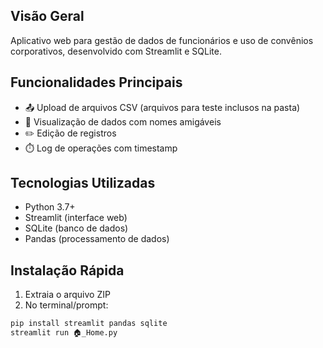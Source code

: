 ## Visão Geral
Aplicativo web para gestão de dados de funcionários e uso de convênios corporativos, desenvolvido com Streamlit e SQLite.

## Funcionalidades Principais
- 📤 Upload de arquivos CSV (arquivos para teste inclusos na pasta)
- 👀 Visualização de dados com nomes amigáveis
- ✏️ Edição de registros
- ⏱️ Log de operações com timestamp

## Tecnologias Utilizadas
- Python 3.7+
- Streamlit (interface web)
- SQLite (banco de dados)
- Pandas (processamento de dados)

## Instalação Rápida
1. Extraia o arquivo ZIP
2. No terminal/prompt:
```bash
pip install streamlit pandas sqlite
streamlit run 🏠_Home.py
